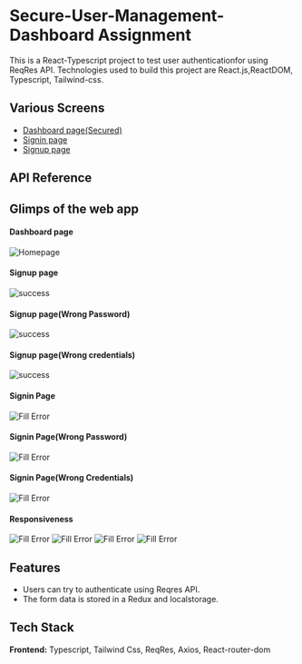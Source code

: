 
# Secure-User-Management-Dashboard Assignment

This is a React-Typescript project to test user authenticationfor using ReqRes API. Technologies used to build this project are React.js,ReactDOM, Typescript, Tailwind-css.


## Various Screens

 - [Dashboard page(Secured)](https://secure-um-dashboard.netlify.app/)
 - [Signin page](https://secure-um-dashboard.netlify.app/signin)
 - [Signup page](https://secure-um-dashboard.netlify.app/signup)


## API Reference




## Glimps of the web app

#### Dashboard page


![Homepage](https://res.cloudinary.com/dehubjbqm/image/upload/v1712483316/Screenshot_2024-04-07_151502_dyhmtk.png)


#### Signup page


![success](https://res.cloudinary.com/dehubjbqm/image/upload/v1712483313/Screenshot_2024-04-07_151401_duzm85.png)


#### Signup page(Wrong Password)


![success](https://res.cloudinary.com/dehubjbqm/image/upload/v1712483313/Screenshot_2024-04-07_151425_ls9bwr.png)


#### Signup page(Wrong credentials)


![success](https://res.cloudinary.com/dehubjbqm/image/upload/v1712483313/Screenshot_2024-04-07_151437_wcvyfg.png)

#### Signin Page


![Fill Error](https://res.cloudinary.com/dehubjbqm/image/upload/v1712483313/Screenshot_2024-04-07_151158_swl0m0.png)


#### Signin Page(Wrong Password)


![Fill Error](https://res.cloudinary.com/dehubjbqm/image/upload/v1712483312/Screenshot_2024-04-07_151250_ihxppi.png)


#### Signin Page(Wrong Credentials)


![Fill Error](https://res.cloudinary.com/dehubjbqm/image/upload/v1712483312/Screenshot_2024-04-07_151307_lzsddl.png)


#### Responsiveness


![Fill Error](https://res.cloudinary.com/dehubjbqm/image/upload/v1712483315/Screenshot_2024-04-07_151533_rzeabn.png)
![Fill Error](https://res.cloudinary.com/dehubjbqm/image/upload/v1712483313/Screenshot_2024-04-07_151544_oo5mll.png)
![Fill Error](https://res.cloudinary.com/dehubjbqm/image/upload/v1712483313/Screenshot_2024-04-07_151553_uy7dnp.png)
![Fill Error](https://res.cloudinary.com/dehubjbqm/image/upload/v1712483314/Screenshot_2024-04-07_151629_wevbts.png)



## Features

- Users can try to authenticate using Reqres API.
- The form data is stored in a Redux and localstorage.


## Tech Stack

**Frontend:** Typescript, Tailwind Css, ReqRes, Axios, React-router-dom

